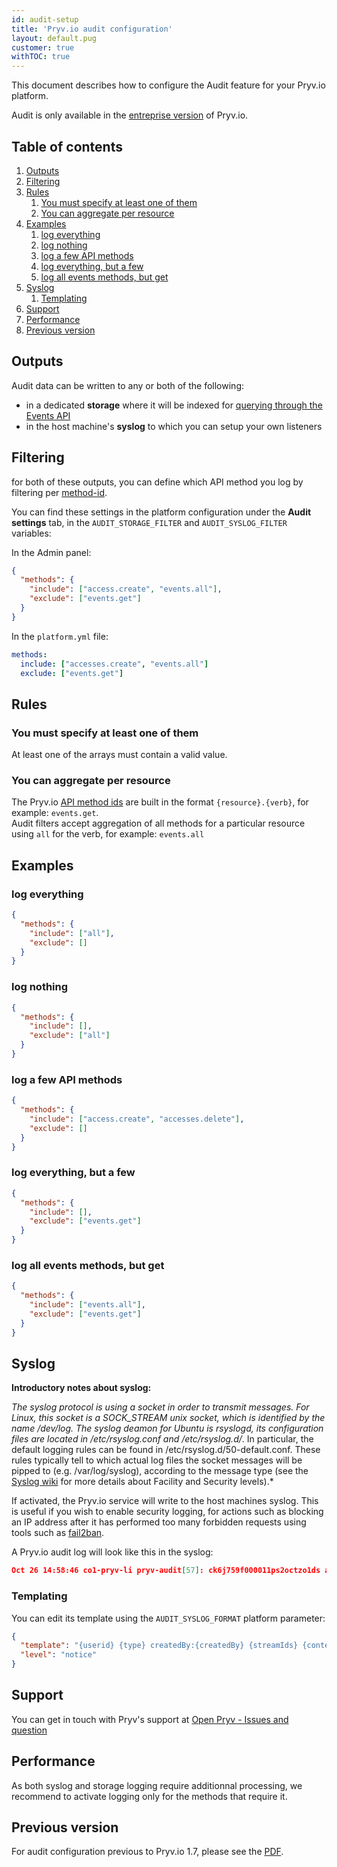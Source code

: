```yaml
---
id: audit-setup
title: 'Pryv.io audit configuration'
layout: default.pug
customer: true
withTOC: true
---
```


This document describes how to configure the Audit feature for your Pryv.io platform.

Audit is only available in the [entreprise version](/concepts/#entreprise-license-open-source-license) of Pryv.io.


## Table of contents <!-- omit in toc -->

1. [Outputs](#outputs)
2. [Filtering](#filtering)
3. [Rules](#rules)
   1. [You must specify at least one of them](#you-must-specify-at-least-one-of-them)
   2. [You can aggregate per resource](#you-can-aggregate-per-resource)
4. [Examples](#examples)
   1. [log everything](#log-everything)
   2. [log nothing](#log-nothing)
   3. [log a few API methods](#log-a-few-api-methods)
   4. [log everything, but a few](#log-everything-but-a-few)
   5. [log all events methods, but get](#log-all-events-methods-but-get)
5. [Syslog](#syslog)
   1. [Templating](#templating)
6. [Support](#support)
7. [Performance](#performance)
8. [Previous version](#previous-version)


## Outputs

Audit data can be written to any or both of the following:

- in a dedicated **storage** where it will be indexed for [querying through the Events API](/guides/audit-logs/)
- in the host machine's **syslog** to which you can setup your own listeners


## Filtering

for both of these outputs, you can define which API method you log by filtering per [method-id](/reference/#method-ids).

You can find these settings in the platform configuration under the **Audit settings** tab, in the `AUDIT_STORAGE_FILTER` and `AUDIT_SYSLOG_FILTER` variables:

In the Admin panel:

```json
{
  "methods": {
    "include": ["access.create", "events.all"],
    "exclude": ["events.get"]
  }
}
```

In the `platform.yml` file:

```yaml
methods:
  include: ["accesses.create", "events.all"]
  exclude: ["events.get"]
```


## Rules

### You must specify at least one of them

At least one of the arrays must contain a valid value.

### You can aggregate per resource

The Pryv.io [API method ids](/reference/#method-ids) are built in the format `{resource}.{verb}`, for example: `events.get`.  
Audit filters accept aggregation of all methods for a particular resource using `all` for the verb, for example: `events.all`


## Examples

### log everything

```json
{
  "methods": {
    "include": ["all"],
    "exclude": []
  }
}
```

### log nothing

```json
{
  "methods": {
    "include": [],
    "exclude": ["all"]
  }
}
```

### log a few API methods

```json
{
  "methods": {
    "include": ["access.create", "accesses.delete"],
    "exclude": []
  }
}
```

### log everything, but a few

```json
{
  "methods": {
    "include": [],
    "exclude": ["events.get"]
  }
}
```

### log all events methods, but get

```json
{
  "methods": {
    "include": ["events.all"],
    "exclude": ["events.get"]
  }
}
```


## Syslog

**Introductory notes about syslog:**  

*The syslog protocol is using a socket in order to transmit messages. For Linux, this socket is a SOCK_STREAM unix socket, which is identified by the name /dev/log. The syslog deamon for Ubuntu is rsyslogd, its configuration files are located in /etc/rsyslog.conf and /etc/rsyslog.d/*. In particular, the default logging rules can be found in /etc/rsyslog.d/50-default.conf. These rules typically tell to which actual log files the socket messages will be pipped to (e.g. /var/log/syslog), according to the message type (see the [Syslog wiki](https://en.wikipedia.org/wiki/Syslog) for more details about Facility and Security levels).*

If activated, the Pryv.io service will write to the host machines syslog. This is useful if you wish to enable security logging, for actions such as blocking an IP address after it has performed too many forbidden requests using tools such as [fail2ban](https://www.fail2ban.org/wiki/index.php/Main_Page).

A Pryv.io audit log will look like this in the syslog:

```json
Oct 26 14:58:46 co1-pryv-li pryv-audit[57]: ck6j759f000011ps2octzo1ds audit-log/pryv-api createdBy:system ["access-ck6j78uj600011ss2neygkpub","action-events.get"] {"source":{"name":"http","ip":"85.5.192.175"},"action":"events.get","query":{"toTime":"9900000000","fromTime":"-9900000000","limit":"1","sortAscending":"true","state":"all"}}
```

### Templating

You can edit its template using the `AUDIT_SYSLOG_FORMAT` platform parameter:

```json
{
  "template": "{userid} {type} createdBy:{createdBy} {streamIds} {content}",
  "level": "notice"
}
```


## Support

You can get in touch with Pryv's support at [Open Pryv - Issues and question](https://github.com/pryv/open-pryv.io/issues)


## Performance

As both syslog and storage logging require additionnal processing, we recommend to activate logging only for the methods that require it.


## Previous version

For audit configuration previous to Pryv.io 1.7, please see the [PDF](/assets/docs/20190718-pryv.io-audit-v5.pdf).
